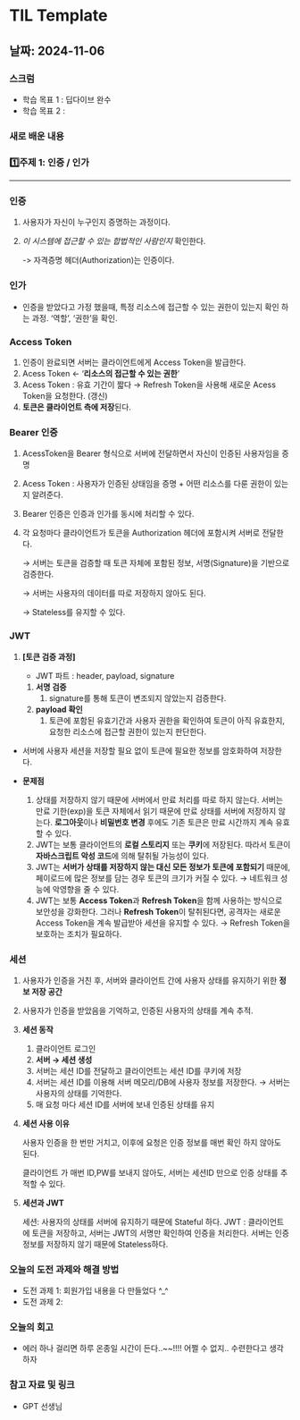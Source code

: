 # TIL Template

## 날짜: 2024-11-06

### 스크럼

- 학습 목표 1 : 딥다이브 완수
- 학습 목표 2 : 

### 새로 배운 내용

### 1️⃣주제 1: 인증 / 인가
----
### 인증

1. 사용자가 자신이 누구인지 증명하는 과정이다.

2. _이 시스템에 접근할 수 있는 합법적인 사람인지_ 확인한다.

    -> 자격증명 헤더(Authorization)는 인증이다.

### 인가

- 인증을 받았다고 가정 했을때, 특정 리소스에 접근할 수 있는 권한이 있는지 확인 하는 과정. ‘역할’, ‘권한’을 확인. 

### Access Token

1. 인증이 완료되면 서버는 클라이언트에게  Access Token을 발급한다.
2. Acess Token ← ‘**리소스의 접근할 수 있는 권한**’
3. Acess Token : 유효 기간이 짧다 → Refresh Token을 사용해 새로운 Acess Token을 요청한다. (갱신)
4. **토큰은 클라이언트 측에 저장**된다.

### **Bearer 인증**

1. AcessToken을 Bearer 형식으로 서버에 전달하면서 자신이 인증된 사용자임을 증명
2. Acess Token : 사용자가 인증된 상태임을 증명 + 어떤 리소스를 다룬 권한이 있는지 알려준다.
3. Bearer 인증은 인증과 인가를 동시에 처리할 수 있다.
4. 각 요청마다 클라이언트가 토큰을 Authorization 헤더에 포함시켜 서버로 전달한다.
    
    → 서버는 토큰을 검증할 때 토큰 자체에 포함된 정보, 서명(Signature)을 기반으로 검증한다. 
    
    → 서버는 사용자의 데이터를 따로 저장하지 않아도 된다.
    
    → Stateless를 유지할 수 있다.
    

### JWT

1. **[토큰 검증 과정]**
    - JWT 파트 : header, payload, signature
      
    1. **서명 검증**
        1. signature를 통해 토큰이 변조되지 않았는지 검증한다.
    2. **payload 확인**
        1. 토큰에 포함된 유효기간과 사용자 권한을 확인하여 토큰이 아직 유효한지, 요청한 리소스에 접근할 권한이 있는지 판단한다.
           
- 서버에 사용자 세션을 저장할 필요 없이 토큰에 필요한 정보를 암호화하여 저장한다.
  
- **문제점**
    1. 상태를 저장하지 않기 때문에 서버에서 만료 처리를 따로 하지 않는다. 
    서버는 만료 기한(exp)을 토큰 자체에서 읽기 때문에 만료 상태를 서버에 저장하지 않는다. 
    **로그아웃**이나 **비밀번호 변경** 후에도 기존 토큰은 만료 시간까지 계속 유효할 수 있다.
    2. JWT는 보통 클라이언트의 **로컬 스토리지** 또는 **쿠키**에 저장된다. 따라서 토큰이 **자바스크립트 악성 코드**에 의해 탈취될 가능성이 있다.
    3. JWT는 **서버가 상태를 저장하지 않는 대신 모든 정보가 토큰에 포함되기** 때문에, 페이로드에 많은 정보를 담는 경우 토큰의 크기가 커질 수 있다. → 네트워크 성능에 악영향을 줄 수 있다.
    4. JWT는 보통 **Access Token**과 **Refresh Token**을 함께 사용하는 방식으로 보안성을 강화한다. 
    그러나 **Refresh Token**이 탈취된다면, 공격자는 새로운 Access Token을 계속 발급받아 세션을 유지할 수 있다. → Refresh Token을 보호하는 조치가 필요하다.
    

### 세션

1. 사용자가 인증을 거친 후, 서버와 클라이언트 간에 사용자 상태를 유지하기 위한 **정보 저장 공간**
2. 사용자가 인증을 받았음을 기억하고, 인증된 사용자의 상태를 계속 추적.
3. **세션 동작**
    1. 클라이언트 로그인
    2. **서버 → 세션 생성**
    3. 서버는 세션 ID를 전달하고 클라이언트는 세션 ID를 쿠키에 저장
    4. 서버는 세션 ID를 이용해 서버 메모리/DB에 사용자 정보를 저장한다. → 서버는 사용자의 상태를 기억한다.
    5. 매 요청 마다 세션 ID를 서버에 보내 인증된 상태를 유지
4. **세션 사용 이유**
    
    사용자 인증을 한 번만 거치고, 이후에 요청은 인증 정보를 매번 확인 하지 않아도 된다.
    
    클라이언트 가 매번 ID,PW를 보내지 않아도, 서버는 세션ID 만으로 인증 상태를 추적할 수 있다.
    
5. **세션과 JWT**
    
    세션: 사용자의 상태를 서버에 유지하기 때문에 Stateful 하다.
    JWT : 클라이언트에 토큰을 저장하고, 서버는 JWT의 서명만 확인하여 인증을 처리한다.
    서버는 인증 정보를 저장하지 않기 때문에 Stateless하다.

### 오늘의 도전 과제와 해결 방법
- 도전 과제 1: 회원가입 내용을 다 만들었다 ^_^
- 도전 과제 2:

### 오늘의 회고
- 에러 하나 걸리면 하루 온종일 시간이 든다..~~!!!! 어쩔 수 없지.. 수련한다고 생각하자

### 참고 자료 및 링크
- GPT 선생님
